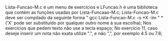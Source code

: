 Lista-Funcao-M.c é um menu de exercícios e LFuncao.h é uma biblioteca que contém as funções usadas por Lista-Funcaao-M.c;
Lista-Funcao-M.c deve ser compilado da seguinte forma " gcc Lista-Funcao-M.c -o *X -lm "   *('X' pode ser substituído por qualquer outro nome à sua escolha);
Nos exercícios que pedem texto não use a tecla espaço;
No exercício 11, caso deseje inserir um nota não exata utilize ".", e não ",", por exemplo 4.5 ou 7.8;
